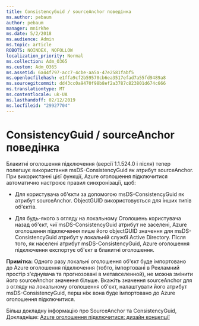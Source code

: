 ```yaml
---
title: ConsistencyGuid / sourceAnchor поведінка
ms.author: pebaum
author: pebaum
manager: mnirkhe
ms.date: 5/2/2018
ms.audience: Admin
ms.topic: article
ROBOTS: NOINDEX, NOFOLLOW
localization_priority: Normal
ms.collection: Adm_O365
ms.custom: Adm_O365
ms.assetid: 6a44f797-acc7-4cbe-aa5a-47e2581fabf5
ms.openlocfilehash: e1ffa9cf2b59570cb6ea3517efad7a55fd9489a8
ms.sourcegitcommit: dd43cc0a9470f98b8ef2a3787c823801d674c666
ms.translationtype: MT
ms.contentlocale: uk-UA
ms.lasthandoff: 02/12/2019
ms.locfileid: "29927704"
---
```

# <a name="consistencyguid--sourceanchor-behavior"></a>ConsistencyGuid / sourceAnchor поведінка

Блакитні оголошення підключення (версії 1.1.524.0 і після) тепер полегшує використання msDS-ConsistencyGuid як атрибут sourceAnchor. При використанні цієї функції, Azure оголошення підключитися автоматично настроює правил синхронізації, щоб:
  
- Для користувача об'єкти за допомогою msDS-ConsistencyGuid як атрибут sourceAnchor. ObjectGUID використовується для інших типів об'єктів.
    
- Для будь-якого з огляду на локальному Оголошень користувача назад об'єкт, чиї msDS-ConsistencyGuid атрибут не заселені, Azure оголошення підключення пише його objectGUID значення для msDS-ConsistencyGuid атрибут у локальній службі Active Directory. Після того, як населені атрибут msDS-ConsistencyGuid, Azure оголошення підключення експортує об'єкт в блакитні оголошення.
    
 **Примітка:** Одного разу локальні оголошення об'єкт буде імпортовано до Azure оголошення підключення (тобто, імпортовані в Рекламний простір з'єднувача та прогнозовані в метавселенной), не можна змінити його sourceAnchor значення більше. Вкажіть значення sourceAnchor для з огляду на локальному оголошення об'єкт, налаштувати його атрибут msDS-ConsistencyGuid, перш ніж вона буде імпортовано до Azure оголошення підключитися. 
  
Більш докладну інформацію про SourceAnchor та ConsistencyGuid, Докладніше: [Azure оголошення підключитися: дизайн концепції](https://docs.microsoft.com/azure/active-directory/connect/active-directory-aadconnect-design-concepts)
  

